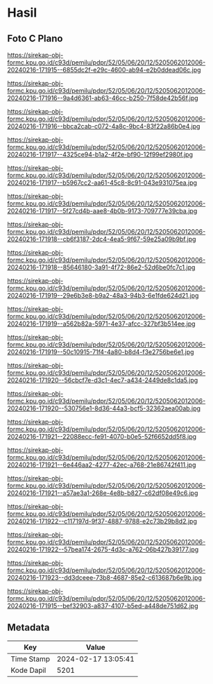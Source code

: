 # Hasil

## Foto C Plano

https://sirekap-obj-formc.kpu.go.id/c93d/pemilu/pdpr/52/05/06/20/12/5205062012006-20240216-171915--6855dc2f-e29c-4600-ab94-e2b0ddead06c.jpg

https://sirekap-obj-formc.kpu.go.id/c93d/pemilu/pdpr/52/05/06/20/12/5205062012006-20240216-171916--9a4d6361-ab63-46cc-b250-7f58de42b56f.jpg

https://sirekap-obj-formc.kpu.go.id/c93d/pemilu/pdpr/52/05/06/20/12/5205062012006-20240216-171916--bbca2cab-c072-4a8c-9bc4-83f22a86b0e4.jpg

https://sirekap-obj-formc.kpu.go.id/c93d/pemilu/pdpr/52/05/06/20/12/5205062012006-20240216-171917--4325ce94-b1a2-4f2e-bf90-12f99ef2980f.jpg

https://sirekap-obj-formc.kpu.go.id/c93d/pemilu/pdpr/52/05/06/20/12/5205062012006-20240216-171917--b5967cc2-aa61-45c8-8c91-043e931075ea.jpg

https://sirekap-obj-formc.kpu.go.id/c93d/pemilu/pdpr/52/05/06/20/12/5205062012006-20240216-171917--5f27cd4b-aae8-4b0b-9173-709777e39cba.jpg

https://sirekap-obj-formc.kpu.go.id/c93d/pemilu/pdpr/52/05/06/20/12/5205062012006-20240216-171918--cb6f3187-2dc4-4ea5-9f67-59e25a09b9bf.jpg

https://sirekap-obj-formc.kpu.go.id/c93d/pemilu/pdpr/52/05/06/20/12/5205062012006-20240216-171918--85646180-3a91-4f72-86e2-52d6be0fc7c1.jpg

https://sirekap-obj-formc.kpu.go.id/c93d/pemilu/pdpr/52/05/06/20/12/5205062012006-20240216-171919--29e6b3e8-b9a2-48a3-94b3-6e1fde624d21.jpg

https://sirekap-obj-formc.kpu.go.id/c93d/pemilu/pdpr/52/05/06/20/12/5205062012006-20240216-171919--a562b82a-5971-4e37-afcc-327bf3b514ee.jpg

https://sirekap-obj-formc.kpu.go.id/c93d/pemilu/pdpr/52/05/06/20/12/5205062012006-20240216-171919--50c10915-71f4-4a80-b8d4-f3e2756be6e1.jpg

https://sirekap-obj-formc.kpu.go.id/c93d/pemilu/pdpr/52/05/06/20/12/5205062012006-20240216-171920--56cbcf7e-d3c1-4ec7-a434-2449de8c1da5.jpg

https://sirekap-obj-formc.kpu.go.id/c93d/pemilu/pdpr/52/05/06/20/12/5205062012006-20240216-171920--530756e1-8d36-44a3-bcf5-32362aea00ab.jpg

https://sirekap-obj-formc.kpu.go.id/c93d/pemilu/pdpr/52/05/06/20/12/5205062012006-20240216-171921--22088ecc-fe91-4070-b0e5-52f6652dd5f8.jpg

https://sirekap-obj-formc.kpu.go.id/c93d/pemilu/pdpr/52/05/06/20/12/5205062012006-20240216-171921--6e446aa2-4277-42ec-a768-21e86742f411.jpg

https://sirekap-obj-formc.kpu.go.id/c93d/pemilu/pdpr/52/05/06/20/12/5205062012006-20240216-171921--a57ae3a1-268e-4e8b-b827-c62df08e49c6.jpg

https://sirekap-obj-formc.kpu.go.id/c93d/pemilu/pdpr/52/05/06/20/12/5205062012006-20240216-171922--c117197d-9f37-4887-9788-e2c73b29b8d2.jpg

https://sirekap-obj-formc.kpu.go.id/c93d/pemilu/pdpr/52/05/06/20/12/5205062012006-20240216-171922--57bea174-2675-4d3c-a762-06b427b39177.jpg

https://sirekap-obj-formc.kpu.go.id/c93d/pemilu/pdpr/52/05/06/20/12/5205062012006-20240216-171923--dd3dceee-73b8-4687-85e2-c613687b6e9b.jpg

https://sirekap-obj-formc.kpu.go.id/c93d/pemilu/pdpr/52/05/06/20/12/5205062012006-20240216-171915--bef32903-a837-4107-b5ed-a448de751d62.jpg


## Metadata

| Key        | Value               |
| ---------- | ------------------- |
| Time Stamp | 2024-02-17 13:05:41 |
| Kode Dapil | 5201                |



